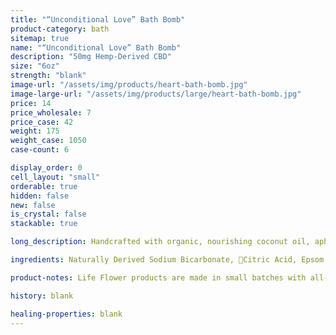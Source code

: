```yaml
---
title: "“Unconditional Love” Bath Bomb"
product-category: bath
sitemap: true
name: "“Unconditional Love” Bath Bomb"
description: "50mg Hemp-Derived CBD"
size: "6oz"
strength: "blank"
image-url: "/assets/img/products/heart-bath-bomb.jpg"
image-large-url: "/assets/img/products/large/heart-bath-bomb.jpg"
price: 14
price_wholesale: 7
price_case: 42
weight: 175
weight_case: 1050
case-count: 6

display_order: 0
cell_layout: "small"
orderable: true
hidden: false
new: false
is_crystal: false
stackable: true

long_description: Handcrafted with organic, nourishing coconut oil, aphrodisiacal therapeutic-grade essential oils, organic rose buds and a cleansed and charged Rose Quartz - the stone of unconditional love. Whether sharing with a loved one or enjoying by yourself this bomb is the perfect self-care pick me up.

ingredients: Naturally Derived Sodium Bicarbonate, Citric Acid, Epsom Salt, Organic Coconut Oil, Organic Hemp-Derived Cannabidiol Isolate, Witch Hazel, Lavender & Ylang Ylang Essential Oils, Organic Lavender, Rose & Calendula, Cleansed & Charged Rose Quartz

product-notes: Life Flower products are made in small batches with all-natural and boutique ingredients. Orders are processed and shipped in 7-10 business days. Please allow additional time for&nbsp;delivery.

history: blank

healing-properties: blank
---
```

